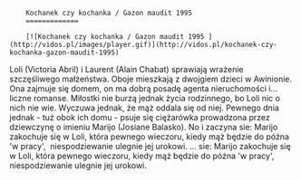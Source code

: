 
        Kochanek czy kochanka / Gazon maudit 1995 
        =============
        
        [![Kochanek czy kochanka / Gazon maudit 1995 ](http://vidos.pl/images/player.gif)](http://vidos.pl/kochanek-czy-kochanka-gazon-maudit-1995)
        
        
 Loli (Victoria Abril) i Laurent (Alain Chabat) sprawiają wrażenie szczęśliwego małżeństwa. Oboje mieszkają z dwojgiem dzieci w Awinionie. Ona zajmuje się domem, on ma dobrą posadę agenta nieruchomości i... liczne romanse. Miłostki nie burzą jednak życia rodzinnego, bo Loli nic o nich nie wie. Wyczuwa jednak, że mąż oddala się od niej. Pewnego dnia jednak - tuż obok ich domu - psuje się ciężarówka prowadzona przez dziewczynę o imieniu Marijo (Josiane Balasko). No i zaczyna sie: Marijo zakochuje się w Loli, która pewnego wieczoru, kiedy mąż będzie do późna 'w pracy',  niespodziewanie ulegnie jej urokowi.  ... sie: Marijo zakochuje się w Loli, która pewnego wieczoru, kiedy mąż będzie do późna 'w pracy',  niespodziewanie ulegnie jej urokowi.
    